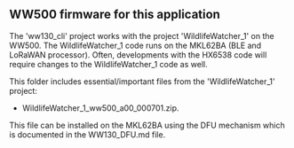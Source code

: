 ## WW500 firmware for this application

The 'ww130_cli' project works with the project 'WildlifeWatcher_1' on the WW500. The WildlifeWatcher_1 code
runs on the MKL62BA (BLE and LoRaWAN processor). Often, developments with the 
HX6538 code will require changes to the WildlifeWatcher_1 code as well.

This folder includes essential/important files from the 'WildlifeWatcher_1' project:

- WildlifeWatcher_1_ww500_a00_000701.zip. 

This file can be installed on the MKL62BA using the DFU mechanism which is documented in the WW130_DFU.md file.




 


